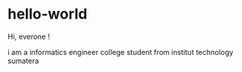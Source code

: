 # hello-world

Hi, everone !

i am a informatics engineer college student from institut technology sumatera
